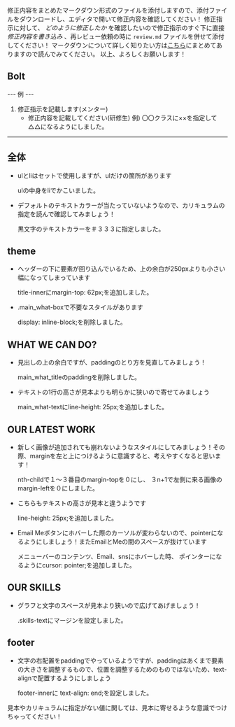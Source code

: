 修正内容をまとめたマークダウン形式のファイルを添付しますので、添付ファイルをダウンロードし、エディタで開いて修正内容を確認してください！
修正指示に対して、 *どのように修正したか* を確認したいので修正指示のすぐ下に直接 *修正内容を書き込み* 、再レビュー依頼の時に `review.md` ファイルを併せて添付してください！
マークダウンについて詳しく知りたい方は[こちら](https://giztech.gizumo-inc.work/lesson/40)にまとめてありますので読んでみてください。
以上、よろしくお願いします！

## Bolt
--- 例 ---
1. 修正指示を記載します(メンター)
   - 修正内容を記載してください(研修生)
     例) 〇〇クラスに××を指定して△△になるようにしました。
----------

## 全体
- ulとliはセットで使用しますが、ulだけの箇所があります

    ulの中身をliでかこいました。

- デフォルトのテキストカラーが当たっていないようなので、カリキュラムの指定を読んで確認してみましょう！

  黒文字のテキストカラーを＃３３３に指定しました。

## theme
- ヘッダーの下に要素が回り込んでいるため、上の余白が250pxよりも小さい幅になってしまっています

    title-innerにmargin-top: 62px;を追加しました。

- .main_what-boxで不要なスタイルがあります

    display: inline-block;を削除しました。

## WHAT WE CAN DO?
- 見出しの上の余白ですが、paddingのとり方を見直してみましょう！

    main_what_titleのpaddingを削除しました。

- テキストの1行の高さが見本よりも明らかに狭いので寄せてみましょう

    main_what-textにline-height: 25px;を追加しました。

## OUR LATEST WORK
- 新しく画像が追加されても崩れないようなスタイルにしてみましょう！その際、marginを左と上につけるように意識すると、考えやすくなると思います！

     nth-childで１〜３番目のmargin-topを０にし、
    ３n+1で左側に来る画像のmargin-leftを０にしました。

- こちらもテキストの高さが見本と違うようです

    line-height: 25px;を追加しました。

- Email Meボタンにホバーした際のカーソルが変わらないので、pointerになるようにしましょう！またEmailとMeの間のスペースが抜けています

     メニューバーのコンテンツ、Email、snsにホバーした時、
    ポインターになるようにcursor: pointer;を追加しました。

## OUR SKILLS
- グラフと文字のスペースが見本より狭いので広げてあげましょう！

    .skills-textにマージンを設定しました。

## footer
- 文字の右配置をpaddingでやっているようですが、paddingはあくまで要素の大きさを調整するもので、位置を調整するためのものではないため、text-alignで配置するようにしましょう

  footer-innerに text-align: end;を設定しました。

見本やカリキュラムに指定がない値に関しては、見本に寄せるような意識でつけちゃってください！